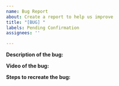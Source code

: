 ```yaml
---
name: Bug Report
about: Create a report to help us improve
title: "[BUG] "
labels: Pending Confirmation
assignees: ''

---
```


**Description of the bug:**

**Video of the bug:**

**Steps to recreate the bug:**

